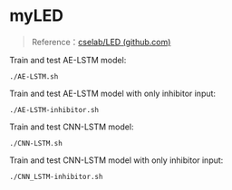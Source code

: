 # myLED

> Reference：[cselab/LED (github.com)](https://github.com/cselab/LED)



Train and test AE-LSTM model:

```shell
./AE-LSTM.sh
```

Train and test AE-LSTM model with only inhibitor input:

```shell
./AE-LSTM-inhibitor.sh
```

Train and test CNN-LSTM model:

```shell
./CNN-LSTM.sh
```

Train and test CNN-LSTM model with only inhibitor input:

```shell
./CNN_LSTM-inhibitor.sh
```